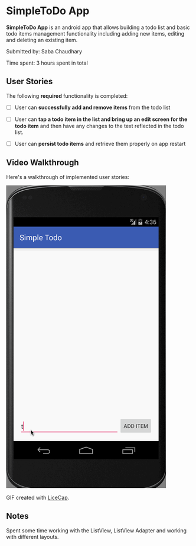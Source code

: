 # SimpleToDo App

**SimpleToDo App** is an android app that allows building a todo list and basic todo items management functionality including adding new items, editing and deleting an existing item.

Submitted by: Saba Chaudhary

Time spent: 3 hours spent in total

## User Stories

The following **required** functionality is completed:

* [ ] User can **successfully add and remove items** from the todo list
* [ ] User can **tap a todo item in the list and bring up an edit screen for the todo item** and then have any changes to the text reflected in the todo list.
* [ ] User can **persist todo items** and retrieve them properly on app restart


## Video Walkthrough 

Here's a walkthrough of implemented user stories:

<img src='https://github.com/sabachau/Android-Applications/blob/master/SimpleToDoApp/simpleTodoApp_3.gif' title='Video Walkthrough' width='' alt='Video Walkthrough' />

GIF created with [LiceCap](http://www.cockos.com/licecap/).

## Notes

Spent some time working with the ListView, ListView Adapter and working with different layouts.

